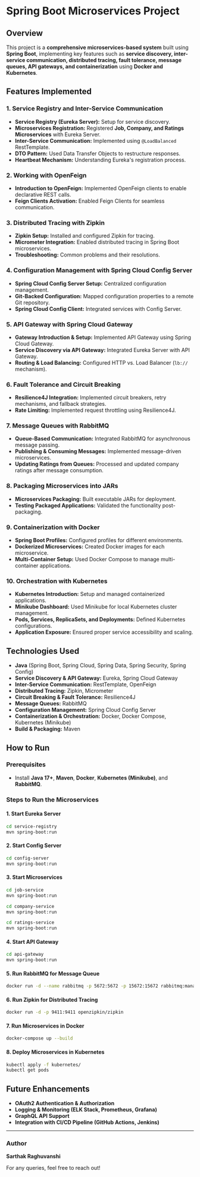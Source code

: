 # Spring Boot Microservices Project

## Overview
This project is a **comprehensive microservices-based system** built using **Spring Boot**, implementing key features such as **service discovery, inter-service communication, distributed tracing, fault tolerance, message queues, API gateways, and containerization** using **Docker and Kubernetes**.

## Features Implemented

### 1. **Service Registry and Inter-Service Communication**
- **Service Registry (Eureka Server):** Setup for service discovery.
- **Microservices Registration:** Registered **Job, Company, and Ratings Microservices** with Eureka Server.
- **Inter-Service Communication:** Implemented using `@LoadBalanced` RestTemplate.
- **DTO Pattern:** Used Data Transfer Objects to restructure responses.
- **Heartbeat Mechanism:** Understanding Eureka's registration process.

### 2. **Working with OpenFeign**
- **Introduction to OpenFeign:** Implemented OpenFeign clients to enable declarative REST calls.
- **Feign Clients Activation:** Enabled Feign Clients for seamless communication.

### 3. **Distributed Tracing with Zipkin**
- **Zipkin Setup:** Installed and configured Zipkin for tracing.
- **Micrometer Integration:** Enabled distributed tracing in Spring Boot microservices.
- **Troubleshooting:** Common problems and their resolutions.

### 4. **Configuration Management with Spring Cloud Config Server**
- **Spring Cloud Config Server Setup:** Centralized configuration management.
- **Git-Backed Configuration:** Mapped configuration properties to a remote Git repository.
- **Spring Cloud Config Client:** Integrated services with Config Server.

### 5. **API Gateway with Spring Cloud Gateway**
- **Gateway Introduction & Setup:** Implemented API Gateway using Spring Cloud Gateway.
- **Service Discovery via API Gateway:** Integrated Eureka Server with API Gateway.
- **Routing & Load Balancing:** Configured HTTP vs. Load Balancer (`lb://` mechanism).

### 6. **Fault Tolerance and Circuit Breaking**
- **Resilience4J Integration:** Implemented circuit breakers, retry mechanisms, and fallback strategies.
- **Rate Limiting:** Implemented request throttling using Resilience4J.

### 7. **Message Queues with RabbitMQ**
- **Queue-Based Communication:** Integrated RabbitMQ for asynchronous message passing.
- **Publishing & Consuming Messages:** Implemented message-driven microservices.
- **Updating Ratings from Queues:** Processed and updated company ratings after message consumption.

### 8. **Packaging Microservices into JARs**
- **Microservices Packaging:** Built executable JARs for deployment.
- **Testing Packaged Applications:** Validated the functionality post-packaging.

### 9. **Containerization with Docker**
- **Spring Boot Profiles:** Configured profiles for different environments.
- **Dockerized Microservices:** Created Docker images for each microservice.
- **Multi-Container Setup:** Used Docker Compose to manage multi-container applications.

### 10. **Orchestration with Kubernetes**
- **Kubernetes Introduction:** Setup and managed containerized applications.
- **Minikube Dashboard:** Used Minikube for local Kubernetes cluster management.
- **Pods, Services, ReplicaSets, and Deployments:** Defined Kubernetes configurations.
- **Application Exposure:** Ensured proper service accessibility and scaling.

## Technologies Used
- **Java** (Spring Boot, Spring Cloud, Spring Data, Spring Security, Spring Config)
- **Service Discovery & API Gateway:** Eureka, Spring Cloud Gateway
- **Inter-Service Communication:** RestTemplate, OpenFeign
- **Distributed Tracing:** Zipkin, Micrometer
- **Circuit Breaking & Fault Tolerance:** Resilience4J
- **Message Queues:** RabbitMQ
- **Configuration Management:** Spring Cloud Config Server
- **Containerization & Orchestration:** Docker, Docker Compose, Kubernetes (Minikube)
- **Build & Packaging:** Maven

## How to Run

### **Prerequisites**
- Install **Java 17+**, **Maven**, **Docker**, **Kubernetes (Minikube)**, and **RabbitMQ**.

### **Steps to Run the Microservices**
#### **1. Start Eureka Server**
```sh
cd service-registry
mvn spring-boot:run
```
#### **2. Start Config Server**
```sh
cd config-server
mvn spring-boot:run
```
#### **3. Start Microservices**
```sh
cd job-service
mvn spring-boot:run

cd company-service
mvn spring-boot:run

cd ratings-service
mvn spring-boot:run
```
#### **4. Start API Gateway**
```sh
cd api-gateway
mvn spring-boot:run
```
#### **5. Run RabbitMQ for Message Queue**
```sh
docker run -d --name rabbitmq -p 5672:5672 -p 15672:15672 rabbitmq:management
```
#### **6. Run Zipkin for Distributed Tracing**
```sh
docker run -d -p 9411:9411 openzipkin/zipkin
```
#### **7. Run Microservices in Docker**
```sh
docker-compose up --build
```
#### **8. Deploy Microservices in Kubernetes**
```sh
kubectl apply -f kubernetes/
kubectl get pods
```

## Future Enhancements
- **OAuth2 Authentication & Authorization**
- **Logging & Monitoring (ELK Stack, Prometheus, Grafana)**
- **GraphQL API Support**
- **Integration with CI/CD Pipeline (GitHub Actions, Jenkins)**

---
### **Author**
**Sarthak Raghuvanshi**

For any queries, feel free to reach out!

